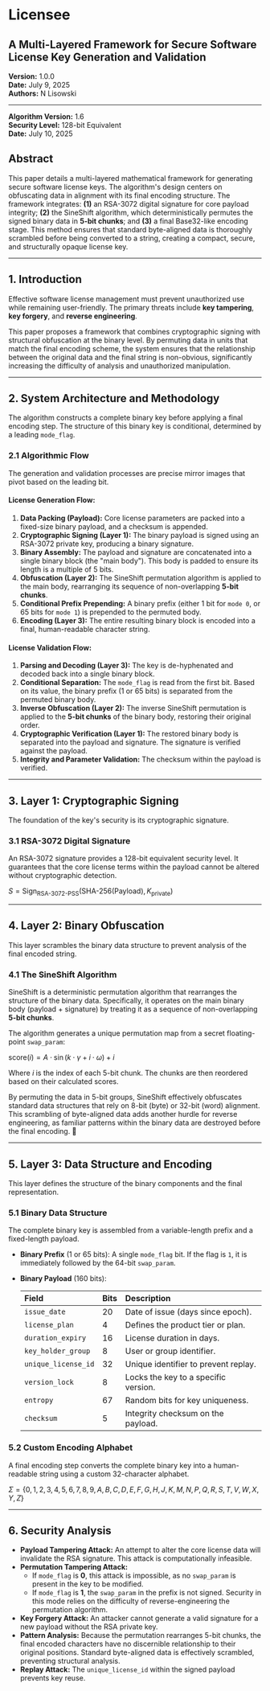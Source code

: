 # **Licensee**
## A Multi-Layered Framework for Secure Software License Key Generation and Validation

**Version:** 1.0.0  
**Date:** July 9, 2025  
**Authors:** N Lisowski

---

**Algorithm Version:** 1.6  
**Security Level:** 128-bit Equivalent  
**Date:** July 10, 2025

## **Abstract**

This paper details a multi-layered mathematical framework for generating secure software license keys. The algorithm's design centers on obfuscating data in alignment with its final encoding structure. The framework integrates: **(1)** an RSA-3072 digital signature for core payload integrity; **(2)** the SineShift algorithm, which deterministically permutes the signed binary data in **5-bit chunks**; and **(3)** a final Base32-like encoding stage. This method ensures that standard byte-aligned data is thoroughly scrambled before being converted to a string, creating a compact, secure, and structurally opaque license key.

---

## **1. Introduction**

Effective software license management must prevent unauthorized use while remaining user-friendly. The primary threats include **key tampering**, **key forgery**, and **reverse engineering**.

This paper proposes a framework that combines cryptographic signing with structural obfuscation at the binary level. By permuting data in units that match the final encoding scheme, the system ensures that the relationship between the original data and the final string is non-obvious, significantly increasing the difficulty of analysis and unauthorized manipulation.

---

## **2. System Architecture and Methodology**

The algorithm constructs a complete binary key before applying a final encoding step. The structure of this binary key is conditional, determined by a leading `mode_flag`.

### **2.1 Algorithmic Flow**

The generation and validation processes are precise mirror images that pivot based on the leading bit.

#### **License Generation Flow:**

1.  **Data Packing (Payload):** Core license parameters are packed into a fixed-size binary payload, and a checksum is appended.
2.  **Cryptographic Signing (Layer 1):** The binary payload is signed using an RSA-3072 private key, producing a binary signature.
3.  **Binary Assembly:** The payload and signature are concatenated into a single binary block (the "main body"). This body is padded to ensure its length is a multiple of 5 bits.
4.  **Obfuscation (Layer 2):** The SineShift permutation algorithm is applied to the main body, rearranging its sequence of non-overlapping **5-bit chunks**.
5.  **Conditional Prefix Prepending:** A binary prefix (either 1 bit for `mode 0`, or 65 bits for `mode 1`) is prepended to the permuted body.
6.  **Encoding (Layer 3):** The entire resulting binary block is encoded into a final, human-readable character string.

#### **License Validation Flow:**

1.  **Parsing and Decoding (Layer 3):** The key is de-hyphenated and decoded back into a single binary block.
2.  **Conditional Separation:** The `mode_flag` is read from the first bit. Based on its value, the binary prefix (1 or 65 bits) is separated from the permuted binary body.
3.  **Inverse Obfuscation (Layer 2):** The inverse SineShift permutation is applied to the **5-bit chunks** of the binary body, restoring their original order.
4.  **Cryptographic Verification (Layer 1):** The restored binary body is separated into the payload and signature. The signature is verified against the payload.
5.  **Integrity and Parameter Validation:** The checksum within the payload is verified.

---

## **3. Layer 1: Cryptographic Signing**

The foundation of the key's security is its cryptographic signature.

### **3.1 RSA-3072 Digital Signature**

An RSA-3072 signature provides a 128-bit equivalent security level. It guarantees that the core license terms within the payload cannot be altered without cryptographic detection.

$S = \text{Sign}_{\text{RSA-3072-PSS}}(\text{SHA-256}(\text{Payload}), K_{\text{private}})$

---

## **4. Layer 2: Binary Obfuscation**

This layer scrambles the binary data structure to prevent analysis of the final encoded string.

### **4.1 The SineShift Algorithm**

SineShift is a deterministic permutation algorithm that rearranges the structure of the binary data. Specifically, it operates on the main binary body (payload + signature) by treating it as a sequence of non-overlapping **5-bit chunks**.

The algorithm generates a unique permutation map from a secret floating-point `swap_param`:

$\text{score}(i) = A \cdot \sin(k \cdot \gamma + i \cdot \omega) + i$

Where $i$ is the index of each 5-bit chunk. The chunks are then reordered based on their calculated scores.

By permuting the data in 5-bit groups, SineShift effectively obfuscates standard data structures that rely on 8-bit (byte) or 32-bit (word) alignment. This scrambling of byte-aligned data adds another hurdle for reverse engineering, as familiar patterns within the binary data are destroyed before the final encoding. 🧩

---

## **5. Layer 3: Data Structure and Encoding**

This layer defines the structure of the binary components and the final representation.

### **5.1 Binary Data Structure**

The complete binary key is assembled from a variable-length prefix and a fixed-length payload.

* **Binary Prefix** (1 or 65 bits): A single `mode_flag` bit. If the flag is `1`, it is immediately followed by the 64-bit `swap_param`.
* **Binary Payload** (160 bits):

    | Field               | Bits | Description                          |
    | :------------------ | :--- | :----------------------------------- |
    | `issue_date`        | 20   | Date of issue (days since epoch).    |
    | `license_plan`      | 4    | Defines the product tier or plan.    |
    | `duration_expiry`   | 16   | License duration in days.            |
    | `key_holder_group`  | 8    | User or group identifier.            |
    | `unique_license_id` | 32   | Unique identifier to prevent replay. |
    | `version_lock`      | 8    | Locks the key to a specific version. |
    | `entropy`           | 67   | Random bits for key uniqueness.      |
    | `checksum`          | 5    | Integrity checksum on the payload.   |

### **5.2 Custom Encoding Alphabet**

A final encoding step converts the complete binary key into a human-readable string using a custom 32-character alphabet.

$\Sigma = \{0,1,2,3,4,5,6,7,8,9,A,B,C,D,E,F,G,H,J,K,M,N,P,Q,R,S,T,V,W,X,Y,Z\}$

---

## **6. Security Analysis**

* **Payload Tampering Attack:** An attempt to alter the core license data will invalidate the RSA signature. This attack is computationally infeasible.
* **Permutation Tampering Attack:**
    * If `mode_flag` is **0**, this attack is impossible, as no `swap_param` is present in the key to be modified.
    * If `mode_flag` is **1**, the `swap_param` in the prefix is not signed. Security in this mode relies on the difficulty of reverse-engineering the permutation algorithm.
* **Key Forgery Attack:** An attacker cannot generate a valid signature for a new payload without the RSA private key.
* **Pattern Analysis:** Because the permutation rearranges 5-bit chunks, the final encoded characters have no discernible relationship to their original positions. Standard byte-aligned data is effectively scrambled, preventing structural analysis.
* **Replay Attack:** The `unique_license_id` within the signed payload prevents key reuse.